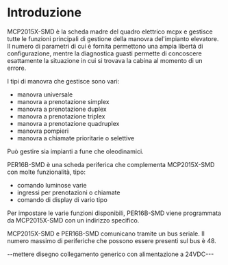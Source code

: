 # Introduzione

MCP2015X-SMD è la scheda madre del quadro elettrico mcpx e gestisce tutte le funzioni principali di gestione della manovra
del'impianto elevatore.
Il numero di parametri di cui è fornita permettono una ampia libertà di configurazione, mentre la diagnostica guasti permette di concoscere esattamente la situazione in cui
si trovava la cabina al momento di un errore.

I tipi di manovra che gestisce sono vari:
*   manovra universale
*   manovra a prenotazione simplex
*   manovra a prenotazione duplex
*   manovra a prenotazione triplex
*   manovra a prenotazione quadruplex
*   manovra pompieri
*   manovra a chiamate prioritarie o selettive

Può gestire sia impianti a fune che oleodinamici.

PER16B-SMD è una scheda periferica che complementa MCP2015X-SMD con molte funzionalità, tipo:
*   comando luminose varie
*   ingressi per prenotazioni o chiamate
*   comando di display di vario tipo

Per impostare le varie funzioni disponibili, PER16B-SMD viene programmata da MCP2015X-SMD con un indirizzo specifico.

MCP2015X-SMD e PER16B-SMD comunicano tramite un bus seriale. Il numero massimo di periferiche che possono essere presenti sul bus è 48.


--mettere disegno collegamento generico con alimentazione a 24VDC---
